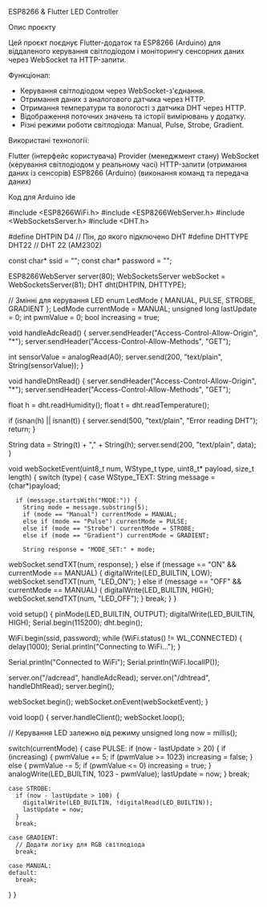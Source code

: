 ESP8266 & Flutter LED Controller

Опис проєкту

Цей проєкт поєднує Flutter-додаток та ESP8266 (Arduino) для віддаленого керування світлодіодом і моніторингу сенсорних даних через WebSocket та HTTP-запити.

Функціонал:

- Керування світлодіодом через WebSocket-з'єднання.
- Отримання даних з аналогового датчика через HTTP.
- Отримання температури та вологості з датчика DHT через HTTP.
- Відображення поточних значень та історії вимірювань у додатку.
- Різні режими роботи світлодіода: Manual, Pulse, Strobe, Gradient.

Використані технології:

Flutter (інтерфейс користувача)
Provider (менеджмент стану)
WebSocket (керування світлодіодом у реальному часі)
HTTP-запити (отримання даних із сенсорів)
ESP8266 (Arduino) (виконання команд та передача даних)

Код для Arduino ide

#include <ESP8266WiFi.h>
#include <ESP8266WebServer.h>
#include <WebSocketsServer.h>
#include <DHT.h>

#define DHTPIN D4     // Пін, до якого підключено DHT
#define DHTTYPE DHT22 // DHT 22 (AM2302)

const char* ssid = "";
const char* password = "";

ESP8266WebServer server(80);
WebSocketsServer webSocket = WebSocketsServer(81);
DHT dht(DHTPIN, DHTTYPE);

// Змінні для керування LED
enum LedMode { MANUAL, PULSE, STROBE, GRADIENT };
LedMode currentMode = MANUAL;
unsigned long lastUpdate = 0;
int pwmValue = 0;
bool increasing = true;

void handleAdcRead() {
  server.sendHeader("Access-Control-Allow-Origin", "*");
  server.sendHeader("Access-Control-Allow-Methods", "GET");
  
  int sensorValue = analogRead(A0);
  server.send(200, "text/plain", String(sensorValue));
}

void handleDhtRead() {
  server.sendHeader("Access-Control-Allow-Origin", "*");
  server.sendHeader("Access-Control-Allow-Methods", "GET");
  
  float h = dht.readHumidity();
  float t = dht.readTemperature();
  
  if (isnan(h) || isnan(t)) {
    server.send(500, "text/plain", "Error reading DHT");
    return;
  }
  
  String data = String(t) + "," + String(h);
  server.send(200, "text/plain", data);
}

void webSocketEvent(uint8_t num, WStype_t type, uint8_t* payload, size_t length) {
  switch (type) {
    case WStype_TEXT:
      String message = (char*)payload;
      
      if (message.startsWith("MODE:")) {
        String mode = message.substring(5);
        if (mode == "Manual") currentMode = MANUAL;
        else if (mode == "Pulse") currentMode = PULSE;
        else if (mode == "Strobe") currentMode = STROBE;
        else if (mode == "Gradient") currentMode = GRADIENT;
        
        String response = "MODE_SET:" + mode;
webSocket.sendTXT(num, response);
      }
      else if (message == "ON" && currentMode == MANUAL) {
        digitalWrite(LED_BUILTIN, LOW);
        webSocket.sendTXT(num, "LED_ON");
      }
      else if (message == "OFF" && currentMode == MANUAL) {
        digitalWrite(LED_BUILTIN, HIGH);
        webSocket.sendTXT(num, "LED_OFF");
      }
      break;
  }
}

void setup() {
  pinMode(LED_BUILTIN, OUTPUT);
  digitalWrite(LED_BUILTIN, HIGH);
  Serial.begin(115200);
  dht.begin();
  
  WiFi.begin(ssid, password);
  while (WiFi.status() != WL_CONNECTED) {
    delay(1000);
    Serial.println("Connecting to WiFi...");
  }

  Serial.println("Connected to WiFi");
  Serial.println(WiFi.localIP());

  server.on("/adcread", handleAdcRead);
  server.on("/dhtread", handleDhtRead);
  server.begin();

  webSocket.begin();
  webSocket.onEvent(webSocketEvent);
}

void loop() {
  server.handleClient();
  webSocket.loop();
  
  // Керування LED залежно від режиму
  unsigned long now = millis();
  
  switch(currentMode) {
    case PULSE:
      if (now - lastUpdate > 20) {
        if (increasing) {
          pwmValue += 5;
          if (pwmValue >= 1023) increasing = false;
        } else {
          pwmValue -= 5;
          if (pwmValue <= 0) increasing = true;
        }
        analogWrite(LED_BUILTIN, 1023 - pwmValue);
        lastUpdate = now;
      }
      break;
      
    case STROBE:
      if (now - lastUpdate > 100) {
        digitalWrite(LED_BUILTIN, !digitalRead(LED_BUILTIN));
        lastUpdate = now;
      }
      break;
      
    case GRADIENT:
      // Додати логіку для RGB світлодіода
      break;
      
    case MANUAL:
    default:
      break;
  }
}
